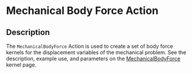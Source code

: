# Mechanical Body Force Action

## Description

The `MechanicalBodyForce` Action is used to create a set of body force kernels
for the displacement variables of the mechanical problem. See the description,
example use, and parameters on the
[MechanicalBodyForce](MechanicalBodyForce.md) kernel page.
